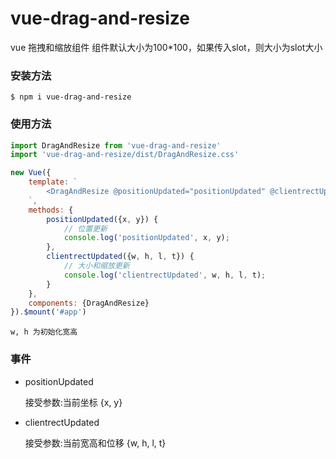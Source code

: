 # vue-drag-and-resize
vue 拖拽和缩放组件
组件默认大小为100*100，如果传入slot，则大小为slot大小

### 安装方法
```shell
$ npm i vue-drag-and-resize
```

### 使用方法
```js
import DragAndResize from 'vue-drag-and-resize'
import 'vue-drag-and-resize/dist/DragAndResize.css'

new Vue({
	template: `
		<DragAndResize @positionUpdated="positionUpdated" @clientrectUpdated="clientrectUpdated" :w="100" :h="100"></DragAndResize>
	`,
	methods: {
		positionUpdated({x, y}) {
			// 位置更新
			console.log('positionUpdated', x, y);
		},
		clientrectUpdated({w, h, l, t}) {
			// 大小和缩放更新
			console.log('clientrectUpdated', w, h, l, t);
		}
	},
	components: {DragAndResize}
}).$mount('#app')
```
`w, h 为初始化宽高`

### 事件
* positionUpdated

	接受参数:当前坐标 {x, y}

* clientrectUpdated

	接受参数:当前宽高和位移 {w, h, l, t}